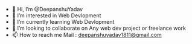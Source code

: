 - 👋 Hi, I’m @DeepanshuYadav
- 👀 I’m interested in Web Devlopment
- 🌱 I’m currently  learning Web Devlopment 
- 💞️ I’m looking to collaborate on Any web dev project or freelance work
- 📫 How to reach me Mail : deepanshuyadav1811@gmail.com   

<!---
Deepanshuyadav05/Deepanshuyadav05 is a ✨ special ✨ repository because its `README.md` (this file) appears on your GitHub profile.
You can click the Preview link to take a look at your changes.
--->

